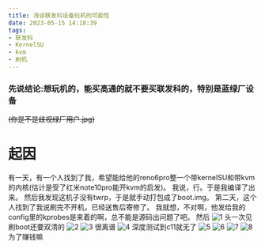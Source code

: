```yaml
---
title: 浅谈联发科设备玩机的可能性
date: 2023-05-15 14:18:39
tags:
- 联发科
- KernelSU
- kvm
- 刷机
---
```

### 先说结论:想玩机的，能买高通的就不要买联发科的，特别是蓝绿厂设备
~~(你是不是歧视绿厂用户.jpg)~~
# 起因
有一天，有一个人找到了我，希望能给他的reno6pro整一个带kernelSU和带kvm的内核(估计是受了红米note10pro能开kvm的启发)。
我说，行。于是我编译了出来。
然后我发现这机子没有twrp，于是就手动打包成了boot.img。
第二天，这个人找到了我说刷完不开机，已经送售后寄修了。
我就想，不对啊，他发给我的config里的kprobes是来着的啊，总不能是源码出问题了吧。
然后
![1](/img/20230515/1.jpg)
头一次见刷boot还要双清的
![2](/img/20230515/2.jpg)
![3](/img/20230515/3.jpg)
很离谱
![4](/img/20230515/4.jpg)
深度测试到c11就无了
![5](/img/20230515/5.jpg)
![6](/img/20230515/6.jpg)
![7](/img/20230515/7.jpg)
![8](/img/20230515/8.jpg)
为了赚钱嘛
